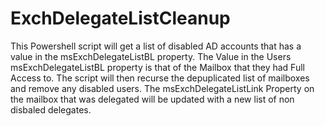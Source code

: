 # ExchDelegateListCleanup
This Powershell script will get a list of disabled AD accounts that has a value in the msExchDelegateListBL property. 
The Value in the Users msExchDelegateListBL property is that of the Mailbox that they had Full Access to.
The script will then recurse the depuplicated list of mailboxes and remove any disabled users.
The msExchDelegateListLink Property on the mailbox that was delegated will be updated with a new list of non disbaled delegates.
